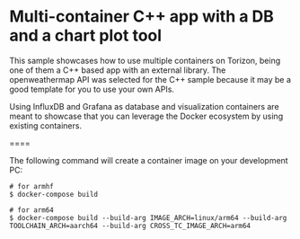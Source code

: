 # Multi-container C++ app with a DB and a chart plot tool

This sample showcases how to use multiple containers on Torizon, being one of
them a C++ based app with an external library. The openweathermap API was
selected for the C++ sample because it may be a good template for you to
use your own APIs.

Using InfluxDB and Grafana as database and visualization containers are meant
to showcase that you can leverage the Docker ecosystem by using existing
containers.

====

The following command will create a container image on your development PC:
```
# for armhf
$ docker-compose build

# for arm64
$ docker-compose build --build-arg IMAGE_ARCH=linux/arm64 --build-arg TOOLCHAIN_ARCH=aarch64 --build-arg CROSS_TC_IMAGE_ARCH=arm64
```
